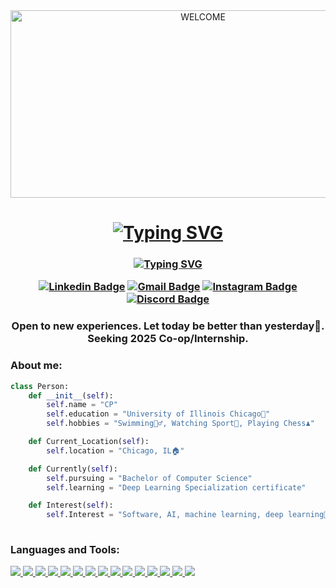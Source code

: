 <div align="center">
  <img src="https://media2.giphy.com/media/v1.Y2lkPTc5MGI3NjExeXBkYnh4aHY5a2Nkb2JkYWc5MjJvbTAxNHlmcTgxeTJzOHZvbndpYSZlcD12MV9pbnRlcm5hbF9naWZfYnlfaWQmY3Q9Zw/xUPGGDNsLvqsBOhuU0/giphy.gif" alt="WELCOME" width="600" height="300" >
</div>

<h1 align="center">
   <a href="https://git.io/typing-svg"><img src="https://readme-typing-svg.herokuapp.com?font=Fira+Code&weight=500&size=25&duration=2000&pause=2000&color=0CDAF7&background=9CEBFD00&center=true&width=900&height=60&lines=Hi%2C+I'm+Cuong+Phuc+Nguyen+or+Danny+for+short!+%F0%9F%91%8B;Let's+explore+my+GitHub+%F0%9F%94%8D" alt="Typing SVG" /></a>
</h1>
<h3 align="center">
    <a href="https://git.io/typing-svg"><img src="https://readme-typing-svg.herokuapp.com?font=San+Francisco&weight=500&duration=2000&pause=2000&color=F7F7F7&background=9CEBFD00&center=true&repeat=false&width=500&height=35&lines=Reach+me+at+%F0%9F%92%A1" alt="Typing SVG" /></a>
</h32
<div align="center">
    
[![Linkedin Badge](https://skillicons.dev/icons?i=linkedin)](https://www.linkedin.com/in/dannynguyen05/)
[![Gmail Badge](https://skillicons.dev/icons?i=gmail)](mailto:cpnguyen0630@gmail.com)
[![Instagram Badge](https://skillicons.dev/icons?i=instagram)](https://www.instagram.com/ncp_ucb.05/)
[![Discord Badge](https://skillicons.dev/icons?i=discord)](https://discordapp.com/users/698191362368995449)
</div>

<h3 align="center">
  Open to new experiences. Let today be better than yesterday💪. <br />
  Seeking 2025 Co-op/Internship.
</h3>




### About me: <br />
``` python
class Person:
    def __init__(self):
        self.name = "CP"
        self.education = "University of Illinois Chicago🏢"
        self.hobbies = "Swimming🏊‍♂️, Watching Sport🏈, Playing Chess♟️" 

    def Current_Location(self):
        self.location = "Chicago, IL🏠"

    def Currently(self):
        self.pursuing = "Bachelor of Computer Science"
        self.learning = "Deep Learning Specialization certificate"

    def Interest(self):
        self.Interest = "Software, AI, machine learning, deep learning🤖"
      
```

### Languages and Tools: <br />
<p align="left">  

<a href="https://www.w3schools.com/cpp/" target="_blank" rel="noreferrer">
  <img src="https://skillicons.dev/icons?i=cpp"/>
</a>

<a href="https://www.learn-c.org/" target="_blank" rel="noreferrer">
  <img src="https://skillicons.dev/icons?i=c"/>
</a>

<a href="https://www.python.org/" target="_blank" rel="noreferrer">
  <img src="https://skillicons.dev/icons?i=python"/>
</a>

<a href="https://www.oracle.com/java/" target="_blank" rel="noreferrer">
  <img src="https://skillicons.dev/icons?i=java"/>
</a>

<a href="https://developer.mozilla.org/en-US/docs/Web/CSS" target="_blank" rel="noreferrer">
  <img src="https://skillicons.dev/icons?i=css"/>
</a>

<a href="https://developer.mozilla.org/en-US/docs/Web/HTML" target="_blank" rel="noreferrer">
  <img src="https://skillicons.dev/icons?i=html"/>
</a>

<a href="https://git-scm.com/" target="_blank" rel="noreferrer">
  <img src="https://skillicons.dev/icons?i=git"/>
</a>

<a href="https://code.visualstudio.com/" target="_blank" rel="noreferrer">
  <img src="https://skillicons.dev/icons?i=vscode"/>
</a>

<a href="https://www.jetbrains.com/idea/" target="_blank" rel="noreferrer">
  <img src="https://skillicons.dev/icons?i=idea"/>
</a>

<a href="https://www.mysql.com/" target="_blank" rel="noreferrer">
  <img src="https://skillicons.dev/icons?i=mysql"/>
</a>

<a href="https://www.arduino.cc/" target="_blank" rel="noreferrer">
  <img src="https://skillicons.dev/icons?i=arduino"/>
</a>

<a href="https://www.figma.com/" target="_blank" rel="noreferrer">
  <img src="https://skillicons.dev/icons?i=figma"/>
</a>

<a href="https://www.postman.com/" target="_blank" rel="noreferrer">
  <img src="https://skillicons.dev/icons?i=postman"/>
</a>

<a href="https://reactjs.org/" target="_blank" rel="noreferrer">
  <img src="https://skillicons.dev/icons?i=react"/>
</a>

<a href="https://spring.io/" target="_blank" rel="noreferrer">
  <img src="https://skillicons.dev/icons?i=spring"/>
</a>
  
</p>
 
